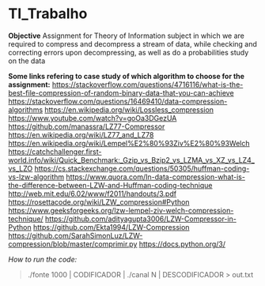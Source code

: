 # TI_Trabalho

**Objective**
Assignment for Theory of Information subject in which we are required to compress and decompress a stream of data, while checking and correcting errors upon decompressing, as well as do a probabilities study on the data

**Some links refering to case study of which algorithm to choose for the assignment:**
https://stackoverflow.com/questions/4716116/what-is-the-best-file-compression-of-random-binary-data-that-you-can-achieve
https://stackoverflow.com/questions/16469410/data-compression-algorithms
https://en.wikipedia.org/wiki/Lossless_compression
https://www.youtube.com/watch?v=goOa3DGezUA
https://github.com/manassra/LZ77-Compressor
https://en.wikipedia.org/wiki/LZ77_and_LZ78
https://en.wikipedia.org/wiki/Lempel%E2%80%93Ziv%E2%80%93Welch
https://catchchallenger.first-world.info/wiki/Quick_Benchmark:_Gzip_vs_Bzip2_vs_LZMA_vs_XZ_vs_LZ4_vs_LZO
https://cs.stackexchange.com/questions/50305/huffman-coding-vs-lzw-algorithm
https://www.quora.com/In-data-compression-what-is-the-difference-between-LZW-and-Huffman-coding-technique
http://web.mit.edu/6.02/www/f2011/handouts/3.pdf
https://rosettacode.org/wiki/LZW_compression#Python
https://www.geeksforgeeks.org/lzw-lempel-ziv-welch-compression-technique/
https://github.com/adityagupta3006/LZW-Compressor-in-Python
https://github.com/Ekta1994/LZW-Compression
https://github.com/SarahSimonLuz/LZW-compression/blob/master/comprimir.py
https://docs.python.org/3/

*How to run the code:*
> ./fonte 1000 | CODIFICADOR | ./canal N | DESCODIFICADOR > out.txt